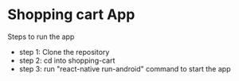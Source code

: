 # Shopping cart App

Steps to run the app

* step 1: Clone the repository 
* step 2: cd into shopping-cart
* step 3: run "react-native run-android" command to start the app
